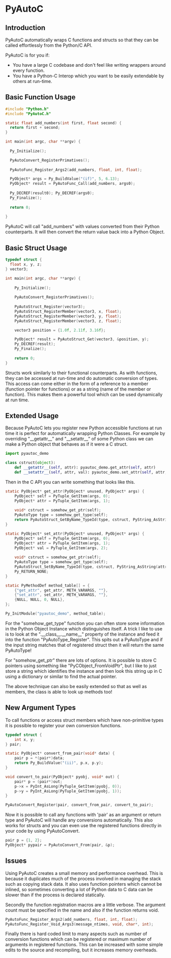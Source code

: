 PyAutoC
=======


Introduction
------------

PyAutoC automatically wraps C functions and structs so that they can be called effortlessly from the Python/C API.

PyAutoC is for you if:

* You have a large C codebase and don't feel like writing wrappers around every function.
* You have a Python-C Interop which you want to be easily extendable by others at run-time.


Basic Function Usage
-------------------- 
    
```c
#include "Python.h"
#include "PyAutoC.h"

static float add_numbers(int first, float second) {
  return first + second;
}

int main(int argc, char **argv) {
  
  Py_Initialize();

  PyAutoConvert_RegisterPrimatives();
  
  PyAutoFunc_Register_Args2(add_numbers, float, int, float);

  PyObject* args = Py_BuildValue("(if)", 5, 6.13);
  PyObject* result = PyAutoFunc_Call(add_numbers, args0);
  
  Py_DECREF(result0); Py_DECREF(args0);
  Py_Finalize();
  
  return 0;
  
}
```
	
PyAutoC will call "add\_numbers" with values converted from their Python counterparts. It will then convert the return value back into a Python Object.

	
Basic Struct Usage
------------------ 

```c
typedef struct {
  float x, y, z;
} vector3;

int main(int argc, char **argv) {
	
	Py_Initialize();
	
	PyAutoConvert_RegisterPrimatives();
	
	PyAutoStruct_Register(vector3);
	PyAutoStruct_RegisterMember(vector3, x, float);
	PyAutoStruct_RegisterMember(vector3, y, float);
	PyAutoStruct_RegisterMember(vector3, z, float);

	vector3 position = {1.0f, 2.11f, 3.16f};

	PyObject* result = PyAutoStruct_Get(vector3, &position, y);
	Py_DECREF(result);
	Py_Finalize();
	
	return 0;
}
```
	
Structs work similarly to their functional counterparts. As with functions, they can be accessed at run-time and do automatic conversion of types. This access can come either in the form of a reference to a member (function pointer for functions) or as a string (name of the member or function). This makes them a powerful tool which can be used dynamically at run time.

	
Extended Usage
--------------

Because PyAutoC lets you register new Python accessible functions at run time it is perfect for automatically wrapping Python Classes. For example by overriding "\_\_getattr\_\_" and "\_\_setattr\_\_" of some Python class we can make a Python object that behaves as if it were a C struct.

```python
import pyautoc_demo

class cstruct(object):
	def __getattr__(self, attr): pyautoc_demo.get_attr(self, attr)
	def __setattr__(self, attr, val): pyautoc_demo.set_attr(self, attr, val)
```
		
Then in the C API you can write something that looks like this.
    
```c
static PyObject* get_attr(PyObject* unused, PyObject* args) {
	PyObject* self = PyTuple_GetItem(args, 0);
	PyObject* attr = PyTuple_GetItem(args, 1);
	
	void* cstruct = somehow_get_ptr(self);
	PyAutoType type = somehow_get_type(self);
	return PyAutoStruct_GetByName_TypeId(type, cstruct, PyString_AsString(attr));
}

static PyObject* set_attr(PyObject* unused, PyObject* args) {
	PyObject* self = PyTuple_GetItem(args, 0);
	PyObject* attr = PyTuple_GetItem(args, 1);
	PyObject* val = PyTuple_GetItem(args, 2);
	
	void* cstruct = somehow_get_ptr(self);
	PyAutoType type = somehow_get_type(self);
	PyAutoStruct_SetByName_TypeId(type, cstruct, PyString_AsString(attr), val);
	Py_RETURN_NONE;
}

static PyMethodDef method_table[] = {
	{"get_attr", get_attr, METH_VARARGS, ""},
	{"set_attr", set_attr, METH_VARARGS, ""},
	{NULL, NULL, 0, NULL},
};

Py_InitModule("pyautoc_demo", method_table);
```

For the "somehow\_get\_type" function you can often store some information in the Python Object Instance which distinguishes itself. A trick I like to use is to look at the ".\_\_class\_\_.\_\_name\_\_" property of the instance and feed it into the function "PyAutoType\_Register". This spits out a PyAutoType and if the input string matches that of registered struct then it will return the same PyAutoType!

For "somehow\_get\_ptr" there are lots of options. It is possible to store C pointers using something like "PyCObject\_FromVoidPtr", but I like to just store a string which identifies the instance and then look this string up in C using a dictionary or similar to find the actual pointer.

The above technique can also be easily extended so that as well as members, the class is able to look up methods too!


New Argument Types
------------------

To call functions or access struct members which have non-primitive types it is possible to register your own conversion functions.

```c
typedef struct {
	int x, y;
} pair;

static PyObject* convert_from_pair(void* data) {
	pair p = *(pair*)data;
	return Py_BuildValue("(ii)", p.x, p.y);
}

void convert_to_pair(PyObject* pyobj, void* out) {
	pair* p = (pair*)out;
	p->x = PyInt_AsLong(PyTuple_GetItem(pyobj, 0));
	p->y = PyInt_AsLong(PyTuple_GetItem(pyobj, 1));
}

PyAutoConvert_Register(pair, convert_from_pair, convert_to_pair);
```
	
Now it is possible to call any functions with 'pair' as an argument or return type and PyAutoC will handle any conversions automatically. This also works for structs and you can even use the registered functions directly in your code by using PyAutoConvert.

```c
pair p = {1, 2};
PyObject* pypair = PyAutoConvert_From(pair, &p);  
```


	
Issues
------

Using PyAutoC creates a small memory and performance overhead. This is because it duplicates much of the process involved in managing the stack such as copying stack data. It also uses function pointers which cannot be inlined, so sometimes converting a lot of Python data to C data can be slower than if the process is declared statically.

Secondly the function registration macros are a little verbose. The argument count must be specified in the name and also if the function returns void.

```c
PyAutoFunc_Register_Args2(add_numbers, float, int, float);
PyAutoFunc_Register_Void_Args3(message_ntimes, void, char*, int);
```
	
Finally there is hard coded limit to many aspects such as number of conversion functions which can be registered or maximum number of arguments in registered functions. This can be increased with some simple edits to the source and recompiling, but it increases memory overheads.
